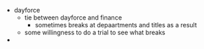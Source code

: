 - dayforce
	- tie between dayforce and finance
		- sometimes breaks at depaartments and titles as a result
	- some willingness to do a trial to see what breaks
-